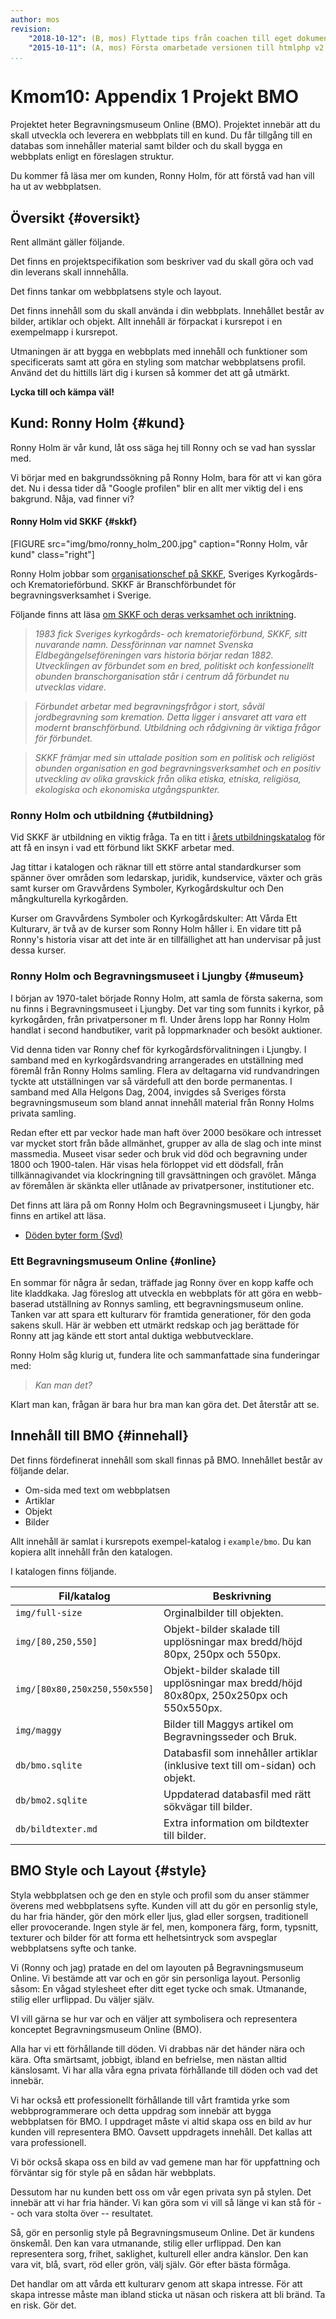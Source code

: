 ```yaml
---
author: mos
revision:
    "2018-10-12": (B, mos) Flyttade tips från coachen till eget dokument.
    "2015-10-11": (A, mos) Första omarbetade versionen till htmlphp v2.
...
```

Kmom10: Appendix 1 Projekt BMO 
==================================

Projektet heter Begravningsmuseum Online (BMO). Projektet innebär att du skall utveckla och leverera en webbplats till en kund. Du får tillgång till en databas som innehåller material samt bilder och du skall bygga en webbplats enligt en föreslagen struktur.

Du kommer få läsa mer om kunden, Ronny Holm, för att förstå vad han vill ha ut av webbplatsen. 

<!--more-->



Översikt {#oversikt}
--------------------------------------------------------------------

Rent allmänt gäller följande.

Det finns en projektspecifikation som beskriver vad du skall göra och vad din leverans skall innnehålla. 

Det finns tankar om webbplatsens style och layout. 

Det finns innehåll som du skall använda i din webbplats. Innehållet består av bilder, artiklar och objekt. Allt innehåll är förpackat i kursrepot i en exempelmapp i kursrepot.

Utmaningen är att bygga en webbplats med innehåll och funktioner som specificerats samt att göra en styling som matchar webbplatsens profil. Använd det du hittills lärt dig i kursen så kommer det att gå utmärkt.

**Lycka till och kämpa väl!**



Kund: Ronny Holm {#kund}
--------------------------------------------------------------------

Ronny Holm är vår kund, låt oss säga hej till Ronny och se vad han sysslar med.

Vi börjar med en bakgrundssökning på Ronny Holm, bara för att vi kan göra det. 
Nu i dessa tider då "Google profilen" blir en allt mer viktig del i ens bakgrund. Nåja, vad finner vi?



#### Ronny Holm vid SKKF {#skkf}

[FIGURE src="img/bmo/ronny_holm_200.jpg" caption="Ronny Holm, vår kund" class="right"]

Ronny Holm jobbar som [organisationschef på SKKF](http://www.skkf.se/node/129), 
Sveriges Kyrkogårds- och Krematorieförbund. SKKF är Branschförbundet för 
begravningsverksamhet i Sverige.

Följande finns att läsa [om SKKF och deras verksamhet och inriktning](http://www.skkf.se/node/119).

> *1983 fick Sveriges kyrkogårds- och krematorieförbund, SKKF, sitt nuvarande namn. Dessförinnan var namnet Svenska Eldbegängelseföreningen vars historia börjar redan 1882. Utvecklingen av förbundet som en bred, politiskt och konfessionellt obunden branschorganisation står i centrum då förbundet nu utvecklas vidare.*

> *Förbundet arbetar med begravningsfrågor i stort, såväl jordbegravning som kremation. Detta ligger i ansvaret att vara ett modernt branschförbund. Utbildning och rådgivning är viktiga frågor för förbundet.*

> *SKKF främjar med sin uttalade position som en politisk och religiöst obunden organisation en god begravningsverksamhet och en positiv utveckling av olika gravskick från olika etiska, etniska, religiösa, ekologiska och ekonomiska utgångspunkter.*


### Ronny Holm och utbildning {#utbildning}

Vid SKKF är utbildning en viktig fråga. Ta en titt i [årets utbildningskatalog](http://www.skkf.se/utbildning) för att få en insyn i vad ett förbund likt SKKF arbetar med.

Jag tittar i katalogen och räknar till ett större antal  standardkurser som spänner över områden som ledarskap, juridik, kundservice, växter och gräs samt kurser om Gravvårdens Symboler, Kyrkogårdskultur och Den mångkulturella kyrkogården.

Kurser om Gravvårdens Symboler och Kyrkogårdskulter: Att Vårda Ett Kulturarv, är två av de kurser som Ronny Holm håller i. En vidare titt på Ronny's historia visar att det inte är en tillfällighet att han undervisar på just dessa kurser.



### Ronny Holm och Begravningsmuseet i Ljungby {#museum}

I början av 1970-talet började Ronny Holm, att samla de första sakerna, som nu finns i Begravningsmuseet i Ljungby. Det var ting som funnits i kyrkor, på kyrkogården, från privatpersoner m fl. Under årens lopp har Ronny Holm handlat i second handbutiker, varit på loppmarknader och besökt auktioner.

Vid denna tiden var Ronny chef för kyrkogårdsförvalitningen i Ljungby. I samband med en kyrkogårdsvandring arrangerades en utställning med föremål från Ronny Holms samling. Flera av deltagarna vid rundvandringen tyckte att utställningen var så värdefull att den borde permanentas. I samband med Alla Helgons Dag, 2004, invigdes så Sveriges första begravningsmuseum som bland annat innehåll material från Ronny Holms privata samling.

Redan efter ett par veckor hade man haft över 2000 besökare och intresset var mycket stort från både allmänhet, grupper av alla de slag och inte minst massmedia. Museet visar seder och bruk vid död och begravning under 1800 och 1900-talen. Här visas hela förloppet vid ett dödsfall, från tillkännagivandet via klockringning till gravsättningen och gravölet. Många av föremålen är skänkta eller utlånade av privatpersoner, institutioner etc.

Det finns att lära på om Ronny Holm och Begravningsmuseet i Ljungby, här finns en artikel att läsa.

* [Döden byter form (Svd)](http://www.svd.se/kulturnoje/nyheter/doden-byter-form_412397.svd)

<!--
* [Döden går på museum (Sydsvenskan)](http://www.sydsvenskan.se/sverige/article96211/Doden-gar-pa-museum.html)
-->



### Ett Begravningsmuseum Online {#online}

En sommar för några år sedan, träffade jag Ronny över en kopp kaffe och lite kladdkaka. Jag föreslog att utveckla en webbplats för att göra en webb-baserad utställning av Ronnys samling, ett begravningsmuseum online. Tanken var att spara ett kulturarv för framtida generationer, för den goda sakens skull. Här är webben ett utmärkt redskap och jag berättade för Ronny att jag kände ett stort antal duktiga webbutvecklare.

Ronny Holm såg klurig ut, fundera lite och sammanfattade sina funderingar med:

> *Kan man det?*

Klart man kan, frågan är bara hur bra man kan göra det. Det återstår att se.



Innehåll till BMO {#innehall}
--------------------------------------------------------------------

Det finns fördefinerat innehåll som skall finnas på BMO. Innehållet består av följande delar.

* Om-sida med text om webbplatsen
* Artiklar
* Objekt
* Bilder

Allt innehåll är samlat i kursrepots exempel-katalog i `example/bmo`. Du kan kopiera allt innehåll från den katalogen.

I katalogen finns följande.

| Fil/katalog        | Beskrivning |
|--------------------|-------------|
| `img/full-size`    | Orginalbilder till objekten. |
| `img/[80,250,550]` | Objekt-bilder skalade till upplösningar max bredd/höjd 80px, 250px och 550px. |
| `img/[80x80,250x250,550x550]` | Objekt-bilder skalade till upplösningar max bredd/höjd 80x80px, 250x250px och 550x550px. |
| `img/maggy`        | Bilder till Maggys artikel om Begravningsseder och Bruk. |
| `db/bmo.sqlite`    | Databasfil som innehåller artiklar (inklusive text till om-sidan) och objekt. |
| `db/bmo2.sqlite`   | Uppdaterad databasfil med rätt sökvägar till bilder. |
| `db/bildtexter.md` | Extra information om bildtexter till bilder. |



BMO Style och Layout {#style}
--------------------------------------------------------------------

Styla webbplatsen och ge den en style och profil som du anser stämmer överens med webbplatsens syfte. Kunden vill att du gör en personlig style, du har fria händer, gör den mörk eller ljus, glad eller sorgsen, traditionell eller provocerande. Ingen style är fel, men, komponera färg, form, typsnitt, texturer och bilder för att forma ett helhetsintryck som avspeglar webbplatsens syfte och tanke.

Vi (Ronny och jag) pratade en del om layouten på Begravningsmuseum Online. Vi bestämde att var och en gör sin personliga layout. Personlig såsom: En vågad stylesheet efter ditt eget tycke och smak. Utmanande, stilig eller urflippad. Du väljer själv.

VI vill gärna se hur var och en väljer att symbolisera och representera konceptet Begravningsmuseum Online (BMO).

Alla har vi ett förhållande till döden. Vi drabbas när det händer nära och kära. Ofta smärtsamt, jobbigt, ibland en befrielse, men nästan alltid känslosamt. Vi har alla våra egna privata förhållande till döden och vad det innebär.

Vi har också ett professionellt förhållande till vårt framtida yrke som webbprogrammerare och detta uppdrag som innebär att bygga webbplatsen för BMO.
I uppdraget måste vi altid skapa oss en bild av hur kunden vill representera BMO. Oavsett uppdragets innehåll. Det kallas att vara professionell.

Vi bör också skapa oss en bild av vad gemene man har för uppfattning och förväntar sig för style på en sådan här webbplats.

Dessutom har nu kunden bett oss om vår egen privata syn på stylen. Det innebär att vi har fria händer. Vi kan göra som vi vill så länge vi kan stå för -- och vara stolta över -- resultatet.

Så, gör en personlig style på Begravningsmuseum Online. Det är kundens önskemål. Den kan vara utmanande, stilig eller urflippad. Den kan representera sorg, frihet, saklighet, kulturell eller andra känslor. Den kan vara vit, blå, svart, röd eller grön, välj själv. Gör efter bästa förmåga.

Det handlar om att vårda ett kulturarv genom att skapa intresse. För att skapa intresse måste man ibland sticka ut näsan och riskera att bli bränd. Ta en risk. Gör det.
